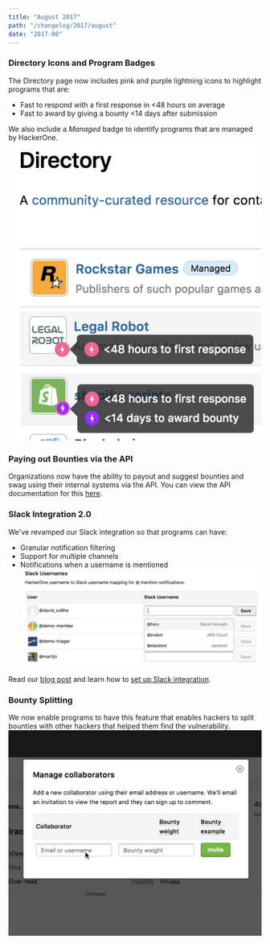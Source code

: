 ```yaml
---
title: "August 2017"
path: "/changelog/2017/august"
date: "2017-08"
---
```


### Directory Icons and Program Badges
The Directory page now includes pink and purple lightning icons to highlight programs that are:
* Fast to respond with a first response in <48 hours on average
* Fast to award by giving a bounty <14 days after submission

We also include a <i>Managed</i> badge to identify programs that are managed by HackerOne. 
![sep_2017](./images/sep_2017.png)

### Paying out Bounties via the API
Organizations now have the ability to payout and suggest bounties and swag using their internal systems via the API. You can view the API documentation for this [here](https://api.hackerone.com/docs/v1#/reports/bounties).

### Slack Integration 2.0
We've revamped our Slack integration so that programs can have:
* Granular notification filtering
* Support for multiple channels
* Notifications when a username is mentioned
![aug_2017_2](./images/aug_2017_2.png)

Read our [blog post](https://www.hackerone.com/blog/slack-integration-update-2) and learn how to [set up Slack integration](/programs/slack-integration.html).

### Bounty Splitting
We now enable programs to have this feature that enables hackers to split bounties with other hackers that helped them find the vulnerability. 
![aug_2017](./images/aug_2017.gif)
